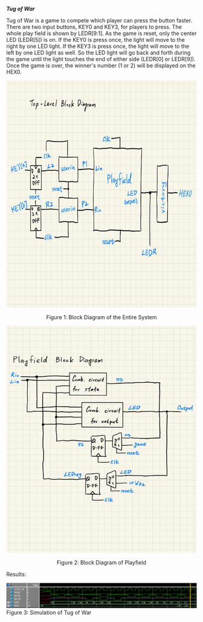 ***Tug of War***


Tug of War is a game to compete which player can press the 
button faster. There are two input buttons, KEY0 and KEY3, 
for players to press. The whole play field is shown by 
LEDR[9:1]. As the game is reset, only the center LED 
(LEDR[5]) is on. If the KEY0 is press once, the light will move 
to the right by one LED light. If the KEY3 is press once, the 
light will move to the left by one LED light as well. So the LED 
light will go back and forth during the game until the light 
touches the end of either side (LEDR[0] or LEDR[9]). Once the 
game is over, the winner's number (1 or 2) will be displayed on 
the HEX0.



<p align = "center">
<img src="https://github.com/Howard-121/Digital-System-Design-with-FPGAs/blob/master/Tug%20of%20War/Images/tug%20of%20war%20block%20diagram.jpg" width="600" height="600" />
<p align = "center">
Figure 1: Block Diagram of the Entire System



<p align = "center">
<img src="https://github.com/Howard-121/Digital-System-Design-with-FPGAs/blob/master/Tug%20of%20War/Images/playfield%20block%20diagram.jpg" width="600" height="600" />
<p align = "center">
Figure 2: Block Diagram of Playfield



Results:


![Figure 3: Simulation of Tug of War](https://github.com/Howard-121/Digital-System-Design-with-FPGAs/blob/master/Tug%20of%20War/Images/tug%20of%20war.png)
Figure 3: Simulation of Tug of War
